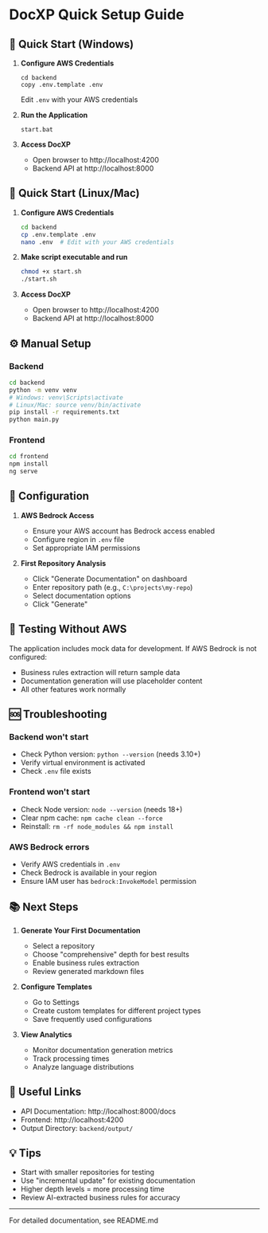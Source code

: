# DocXP Quick Setup Guide

## 🚀 Quick Start (Windows)

1. **Configure AWS Credentials**
   ```
   cd backend
   copy .env.template .env
   ```
   Edit `.env` with your AWS credentials

2. **Run the Application**
   ```
   start.bat
   ```

3. **Access DocXP**
   - Open browser to http://localhost:4200
   - Backend API at http://localhost:8000

## 🐧 Quick Start (Linux/Mac)

1. **Configure AWS Credentials**
   ```bash
   cd backend
   cp .env.template .env
   nano .env  # Edit with your AWS credentials
   ```

2. **Make script executable and run**
   ```bash
   chmod +x start.sh
   ./start.sh
   ```

3. **Access DocXP**
   - Open browser to http://localhost:4200
   - Backend API at http://localhost:8000

## ⚙️ Manual Setup

### Backend
```bash
cd backend
python -m venv venv
# Windows: venv\Scripts\activate
# Linux/Mac: source venv/bin/activate
pip install -r requirements.txt
python main.py
```

### Frontend
```bash
cd frontend
npm install
ng serve
```

## 🔧 Configuration

1. **AWS Bedrock Access**
   - Ensure your AWS account has Bedrock access enabled
   - Configure region in `.env` file
   - Set appropriate IAM permissions

2. **First Repository Analysis**
   - Click "Generate Documentation" on dashboard
   - Enter repository path (e.g., `C:\projects\my-repo`)
   - Select documentation options
   - Click "Generate"

## 📝 Testing Without AWS

The application includes mock data for development. If AWS Bedrock is not configured:
- Business rules extraction will return sample data
- Documentation generation will use placeholder content
- All other features work normally

## 🆘 Troubleshooting

### Backend won't start
- Check Python version: `python --version` (needs 3.10+)
- Verify virtual environment is activated
- Check `.env` file exists

### Frontend won't start
- Check Node version: `node --version` (needs 18+)
- Clear npm cache: `npm cache clean --force`
- Reinstall: `rm -rf node_modules && npm install`

### AWS Bedrock errors
- Verify AWS credentials in `.env`
- Check Bedrock is available in your region
- Ensure IAM user has `bedrock:InvokeModel` permission

## 📚 Next Steps

1. **Generate Your First Documentation**
   - Select a repository
   - Choose "comprehensive" depth for best results
   - Enable business rules extraction
   - Review generated markdown files

2. **Configure Templates**
   - Go to Settings
   - Create custom templates for different project types
   - Save frequently used configurations

3. **View Analytics**
   - Monitor documentation generation metrics
   - Track processing times
   - Analyze language distributions

## 🔗 Useful Links

- API Documentation: http://localhost:8000/docs
- Frontend: http://localhost:4200
- Output Directory: `backend/output/`

## 💡 Tips

- Start with smaller repositories for testing
- Use "incremental update" for existing documentation
- Higher depth levels = more processing time
- Review AI-extracted business rules for accuracy

---

For detailed documentation, see README.md

